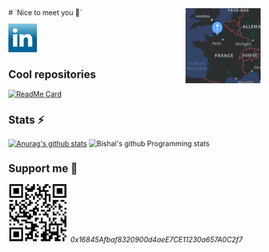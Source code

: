 <img align="right" width="150" height="150" src="static/map.png">
# `Nice to meet you 👋`

[![linkedin](static/linkedin.ico)](https://www.linkedin.com/in/arthur-richard-884645176/)

## Cool repositories

[![ReadMe Card](https://github-readme-stats.vercel.app/api/pin/?username=arthuRHD&repo=.vscode&show_owner=true&title_color=fff&icon_color=f9f9f9&text_color=9f9f9f&bg_color=151515)](https://github.com/anuraghazra/github-readme-stats)

## Stats ⚡

[![Anurag's github stats](https://github-readme-stats.vercel.app/api?username=arthuRHD&count_private=true&show_icons=true&&title_color=fff&icon_color=79ff97&text_color=9f9f9f&bg_color=151515)](https://github.com/anuraghazra/github-readme-stats)
![Bishal's github Programming stats](https://github-readme-stats.vercel.app/api/top-langs/?username=arthuRHD&show_icons=true&layout=compact&hide=TSQL&title_color=fff&icon_color=f9f9f9&text_color=9f9f9f&bg_color=151515)

## Support me 🌱

![0x16845Afbaf8320900d4aeE7CE11230a657A0C2f7](static/wallet.png)
_0x16845Afbaf8320900d4aeE7CE11230a657A0C2f7_
